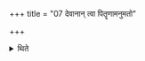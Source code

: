 +++
title = "07 देवानान् त्वा पितॄणामनुमतो"

+++

<details><summary>थिते</summary>

देवानां त्वा पितॄणामनुमतो भर्तुं शकेयमित्यादायोत्थाय तेजोऽसि तेजोऽनुप्रेहीति हरति ७
</details>
